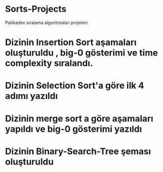 # Sorts-Projects 
Patikadev sıralama algoritmaları projeleri.
# Dizinin Insertion Sort aşamaları oluşturuldu , big-0 gösterimi ve time complexity sıralandı.
# Dizinin Selection Sort'a göre ilk 4 adımı yazıldı
# Dizinin merge sort a göre aşamaları yapıldı ve big-0 gösterimi yazıldı
# Dizinin Binary-Search-Tree şeması oluşturuldu
